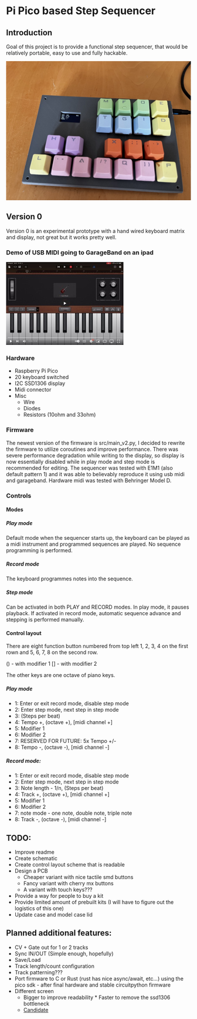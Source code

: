 # Pi Pico based Step Sequencer

## Introduction

Goal of this project is to provide a functional step sequencer, that would be relatively portable, easy to use and fully hackable.

![Image](graphics/V0.jpeg)

## Version 0

Version 0 is an experimental prototype with a hand wired keyboard matrix and display, not great but it works pretty well.

### Demo of USB MIDI going to GarageBand on an ipad

[![Thumbnail](graphics/DemoVideo.jpeg)](https://www.youtube.com/watch?v=seA91Q_EiBI)

### Hardware

* Raspberry Pi Pico
* 20 keyboard switched
* I2C SSD1306 display
* Midi connector
* Misc
    * Wire
    * Diodes
    * Resistors (10ohm and 33ohm)

### Firmware

The newest version of the firmware is src/main_v2.py, I decided to rewrite the firmware to utilize coroutines and improve performance. There was severe performance degradation while writing to the display, so display is now essentially disabled while in play mode and step mode is recommended for editing. The sequencer was tested with E1M1 (also default pattern 1) and it was able to believably reproduce it using usb midi and garageband. Hardware midi was tested with Behringer Model D.

### Controls

#### Modes

##### Play mode

Default mode when the sequencer starts up, the keyboard can be played as a midi instrument and programmed sequences are played. No sequence programming is performed.

##### Record mode

The keyboard programmes notes into the sequence.

##### Step mode

Can be activated in both PLAY and RECORD modes. In play mode, it pauses playback. If activated in record mode, automatic sequence advance and stepping is performed manually.

#### Control layout

There are eight function button numbered from top left 1, 2, 3, 4 on the first rown and 5, 6, 7, 8 on the second row.

() - with modifier 1
[] - with modifier 2

The other keys are one octave of piano keys.

##### Play mode

* 1: Enter or exit record mode, disable step mode
* 2: Enter step mode, next step in step mode
* 3: (Steps per beat)
* 4: Tempo +, (octave +), [midi channel +]
* 5: Modifier 1
* 6: Modifier 2
* 7: RESERVED FOR FUTURE: 5x Tempo +/- 
* 8: Tempo -, (octave -), [midi channel -]

##### Record mode:

* 1: Enter or exit record mode, disable step mode
* 2: Enter step mode, next step in step mode
* 3: Note length - 1/n, (Steps per beat)
* 4: Track +, (octave +), [midi channel +]
* 5: Modifier 1
* 6: Modifier 2
* 7: note mode - one note, double note, triple note
* 8: Track -, (octave -), [midi channel -]

## TODO:
* Improve readme
* Create schematic
* Create control layout scheme that is readable
* Design a PCB
    * Cheaper variant with nice tactile smd buttons
    * Fancy variant with cherry mx buttons
    * A variant with touch keys???
* Provide a way for people to buy a kit
* Provide limited amount of prebuilt kits (I will have to figure out the logistics of this one)
* Update case and model case lid

## Planned additional features:
* CV + Gate out for 1 or 2 tracks
* Sync IN/OUT (Simple enough, hopefully)
* Save/Load
* Track length/count configuration
* Track patterning???
* Port firmware to C or Rust (rust has nice async/await, etc...) using the pico sdk - after final hardware and stable circuitpython firmware
* Different screen
    * Bigger to improve readability
    * Faster to remove the ssd1306 bottleneck
    * [Candidate](https://www.aliexpress.com/item/1005004726017957.html?spm=a2g0o.productlist.main.1.73256cc5ZJRNvi&algo_pvid=fc51ccc0-c17f-4f8f-9461-e13a99c78fd2&algo_exp_id=fc51ccc0-c17f-4f8f-9461-e13a99c78fd2-0&pdp_ext_f=%7B%22sku_id%22%3A%2212000030244707593%22%7D&pdp_npi=3%40dis%21USD%214.34%213.82%21%21%21%21%21%402100bbf516785644742137121d06f5%2112000030244707593%21sea%21CZ%21740805232&curPageLogUid=Dx2WB20pU3aQ)
